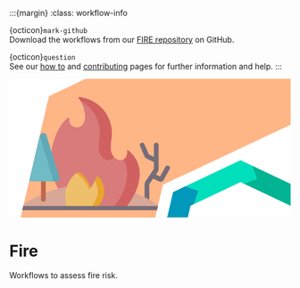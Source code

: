 :::{margin}
:class: workflow-info

{octicon}`mark-github`<br>
Download the workflows from our [FIRE repository](https://github.com/CLIMAAX/FIRE) on GitHub.

{octicon}`question`<br>
See our [how to](../../CRA_steps/analysis/how_to) and [contributing](../../community/contribute.md) pages for further information and help.
:::

<img alt="Fire" src="../../images/top/fire.png" class="page-main-photo">

Fire
====

Workflows to assess fire risk.
